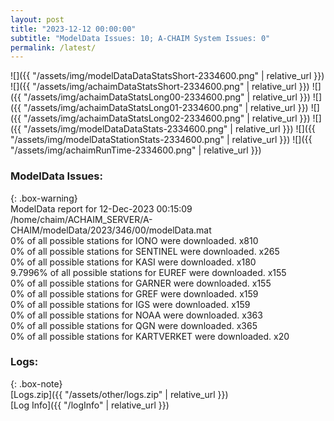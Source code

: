 ```yaml
---
layout: post
title: "2023-12-12 00:00:00"
subtitle: "ModelData Issues: 10; A-CHAIM System Issues: 0"
permalink: /latest/
---
```


![]({{ "/assets/img/modelDataDataStatsShort-2334600.png" | relative_url }})
![]({{ "/assets/img/achaimDataStatsShort-2334600.png" | relative_url }})
![]({{ "/assets/img/achaimDataStatsLong00-2334600.png" | relative_url }})
![]({{ "/assets/img/achaimDataStatsLong01-2334600.png" | relative_url }})
![]({{ "/assets/img/achaimDataStatsLong02-2334600.png" | relative_url }})
![]({{ "/assets/img/modelDataDataStats-2334600.png" | relative_url }})
![]({{ "/assets/img/modelDataStationStats-2334600.png" | relative_url }})
![]({{ "/assets/img/achaimRunTime-2334600.png" | relative_url }})


### ModelData Issues:  
  
{: .box-warning}  
 ModelData report for 12-Dec-2023 00:15:09   
 /home/chaim/ACHAIM_SERVER/A-CHAIM/modelData/2023/346/00/modelData.mat   
 0% of all possible stations for IONO were downloaded. x810   
 0% of all possible stations for SENTINEL were downloaded. x265   
 0% of all possible stations for KASI were downloaded. x180   
 9.7996% of all possible stations for EUREF were downloaded. x155   
 0% of all possible stations for GARNER were downloaded. x155   
 0% of all possible stations for GREF were downloaded. x159   
 0% of all possible stations for IGS were downloaded. x159   
 0% of all possible stations for NOAA were downloaded. x363   
 0% of all possible stations for QGN were downloaded. x365   
 0% of all possible stations for KARTVERKET were downloaded. x20   
  


### Logs:  
  
{: .box-note}  
[Logs.zip]({{ "/assets/other/logs.zip" | relative_url }})  
[Log Info]({{ "/logInfo" | relative_url }})  
